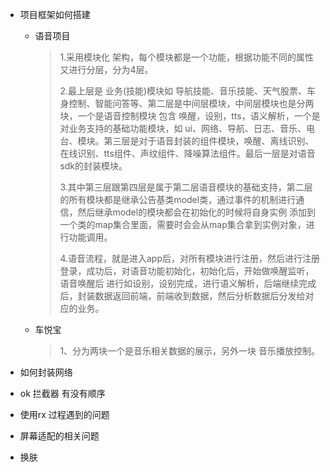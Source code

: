 * 项目框架如何搭建

  * 语音项目

    > 1.采用模块化 架构，每个模块都是一个功能，根据功能不同的属性又进行分层，分为4层。
    >
    > 2.最上层是 业务(技能)模块如 导航技能、音乐技能、天气股票、车身控制、智能问答等、第二层是中间层模块，中间层模块也是分两块，一个是语音控制模块 包含 唤醒，设别，tts，语义解析，一个是对业务支持的基础功能模块，如 ui、网络、导航、日志、音乐、电台、模块。第三层是对于语音封装的组件模块，唤醒、离线识别、在线识别、tts组件、声纹组件、降噪算法组件。最后一层是对语音sdk的封装模块。
    >
    > 3.其中第三层跟第四层是属于第二层语音模块的基础支持，第二层的所有模块都是继承公告基类model类，通过事件的机制进行通信，然后继承model的模块都会在初始化的时候将自身实例 添加到一个类的map集合里面，需要时会会从map集合拿到实例对象，进行功能调用。
    >
    > 4.语音流程，就是进入app后，对所有模块进行注册，然后进行注册登录，成功后，对语音功能初始化，初始化后，开始做唤醒监听，语音唤醒后 进行如设别，设别完成，进行语义解析，后端继续完成后，封装数据返回前端，前端收到数据，然后分析数据后分发给对应的业务。

  * 车悦宝

    > 1、分为两块一个是音乐相关数据的展示，另外一块 音乐播放控制。

* 如何封装网络 

* ok 拦截器 有没有顺序

* 使用rx 过程遇到的问题

* 屏幕适配的相关问题

* 换肤